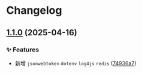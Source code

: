 # Changelog

## [1.1.0](https://github.com/KarinJS/esmify/compare/jsonwebtoken-v1.0.0...jsonwebtoken-v1.1.0) (2025-04-16)


### ✨ Features

* 新增 `jsonwebtoken` `dotenv`  `log4js` `redis` ([74936a7](https://github.com/KarinJS/esmify/commit/74936a743a329d2c21b504ca37090c21d7bfcb7f))
